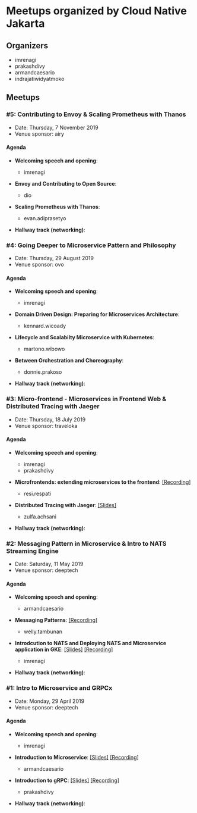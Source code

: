 # Meetups organized by Cloud Native Jakarta

## Organizers
- imrenagi
- prakashdivy
- armandcaesario
- indrajatiwidyatmoko

## Meetups

### #5: Contributing to Envoy & Scaling Prometheus with Thanos

- Date: Thursday, 7 November 2019
- Venue sponsor: airy

#### Agenda

- **Welcoming speech and opening**: 

	- imrenagi
- **Envoy and Contributing to Open Source**: 

	- dio
- **Scaling Prometheus with Thanos**: 

	- evan.adiprasetyo
- **Hallway track (networking)**: 


### #4: Going Deeper to Microservice Pattern and Philosophy

- Date: Thursday, 29 August 2019
- Venue sponsor: ovo

#### Agenda

- **Welcoming speech and opening**: 

	- imrenagi
- **Domain Driven Design: Preparing for Microservices Architecture**: 

	- kennard.wicoady
- **Lifecycle and Scalabilty Microservice with Kubernetes**: 

	- martono.wibowo
- **Between Orchestration and Choreography**: 

	- donnie.prakoso
- **Hallway track (networking)**: 


### #3: Micro-frontend - Microservices in Frontend Web & Distributed Tracing with Jaeger

- Date: Thursday, 18 July 2019
- Venue sponsor: traveloka

#### Agenda

- **Welcoming speech and opening**: 

	- imrenagi
	- prakashdivy
- **Microfrontends: extending microservices to the frontend**:  [[Recording]](https://www.youtube.com/watch?v=FGQVGSJPjH0&t=25s)

	- resi.respati
- **Distributed Tracing with Jaeger**:  [[Slides]](https://docs.google.com/presentation/d/1AKzNudQGLv8EZjnoAQkJjlt5ChtvfyAQ816kvjrTAxA/edit?usp=sharing)

	- zulfa.achsani
- **Hallway track (networking)**: 


### #2: Messaging Pattern in Microservice & Intro to NATS Streaming Engine

- Date: Saturday, 11 May 2019
- Venue sponsor: deeptech

#### Agenda

- **Welcoming speech and opening**: 

	- armandcaesario
- **Messaging Patterns**:  [[Recording]](https://www.youtube.com/watch?v=fszTBvZEZ_4)

	- welly.tambunan
- **Introdcution to NATS and Deploying NATS and Microservice application in GKE**:  [[Slides]](https://docs.google.com/presentation/d/1FtU8F2mDxe-U4cUBUHrpJmx6FTafUv0FETF1qcxobv4/edit?usp=sharing) [[Recording]](https://www.youtube.com/watch?v=w2J2S6v3K50)

	- imrenagi
- **Hallway track (networking)**: 


### #1: Intro to Microservice and GRPCx

- Date: Monday, 29 April 2019
- Venue sponsor: deeptech

#### Agenda

- **Welcoming speech and opening**: 

	- imrenagi
- **Introduction to Microservice**:  [[Slides]](https://slides.com/armandcaesario/microservicebasic#/) [[Recording]](https://www.youtube.com/watch?v=D6WJcjVPDbI)

	- armandcaesario
- **Introduction to gRPC**:  [[Slides]](https://www.slideshare.net/PrakashDivy/introduction-to-grpc) [[Recording]](https://www.youtube.com/watch?v=FeWwev0OBFA)

	- prakashdivy
- **Hallway track (networking)**: 

